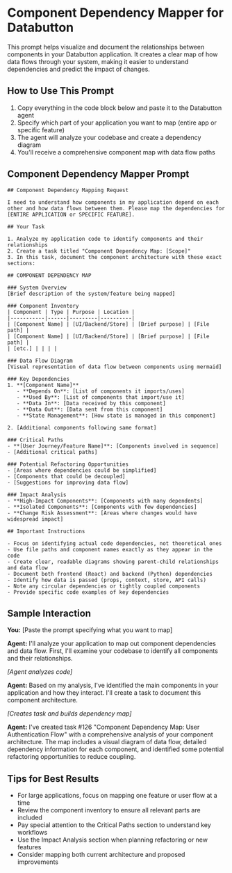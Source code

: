 # Component Dependency Mapper for Databutton

This prompt helps visualize and document the relationships between components in your Databutton application. It creates a clear map of how data flows through your system, making it easier to understand dependencies and predict the impact of changes.

## How to Use This Prompt

1. Copy everything in the code block below and paste it to the Databutton agent
2. Specify which part of your application you want to map (entire app or specific feature)
3. The agent will analyze your codebase and create a dependency diagram
4. You'll receive a comprehensive component map with data flow paths

## Component Dependency Mapper Prompt

```
## Component Dependency Mapping Request

I need to understand how components in my application depend on each other and how data flows between them. Please map the dependencies for [ENTIRE APPLICATION or SPECIFIC FEATURE].

## Your Task

1. Analyze my application code to identify components and their relationships
2. Create a task titled "Component Dependency Map: [Scope]"
3. In this task, document the component architecture with these exact sections:

## COMPONENT DEPENDENCY MAP

### System Overview
[Brief description of the system/feature being mapped]

### Component Inventory
| Component | Type | Purpose | Location |
|-----------|------|---------|----------|
| [Component Name] | [UI/Backend/Store] | [Brief purpose] | [File path] |
| [Component Name] | [UI/Backend/Store] | [Brief purpose] | [File path] |
| [etc.] | | | |

### Data Flow Diagram
[Visual representation of data flow between components using mermaid]

### Key Dependencies
1. **[Component Name]**
   - **Depends On**: [List of components it imports/uses]
   - **Used By**: [List of components that import/use it]
   - **Data In**: [Data received by this component]
   - **Data Out**: [Data sent from this component]
   - **State Management**: [How state is managed in this component]

2. [Additional components following same format]

### Critical Paths
- **[User Journey/Feature Name]**: [Components involved in sequence]
- [Additional critical paths]

### Potential Refactoring Opportunities
- [Areas where dependencies could be simplified]
- [Components that could be decoupled]
- [Suggestions for improving data flow]

### Impact Analysis
- **High-Impact Components**: [Components with many dependents]
- **Isolated Components**: [Components with few dependencies]
- **Change Risk Assessment**: [Areas where changes would have widespread impact]

## Important Instructions

- Focus on identifying actual code dependencies, not theoretical ones
- Use file paths and component names exactly as they appear in the code
- Create clear, readable diagrams showing parent-child relationships and data flow
- Document both frontend (React) and backend (Python) dependencies
- Identify how data is passed (props, context, store, API calls)
- Note any circular dependencies or tightly coupled components
- Provide specific code examples of key dependencies
```

## Sample Interaction

**You:** [Paste the prompt specifying what you want to map]

**Agent:** I'll analyze your application to map out component dependencies and data flow. First, I'll examine your codebase to identify all components and their relationships.

*[Agent analyzes code]*

**Agent:** Based on my analysis, I've identified the main components in your application and how they interact. I'll create a task to document this component architecture.

*[Creates task and builds dependency map]*

**Agent:** I've created task #126 "Component Dependency Map: User Authentication Flow" with a comprehensive analysis of your component architecture. The map includes a visual diagram of data flow, detailed dependency information for each component, and identified some potential refactoring opportunities to reduce coupling.

## Tips for Best Results

- For large applications, focus on mapping one feature or user flow at a time
- Review the component inventory to ensure all relevant parts are included
- Pay special attention to the Critical Paths section to understand key workflows
- Use the Impact Analysis section when planning refactoring or new features
- Consider mapping both current architecture and proposed improvements
